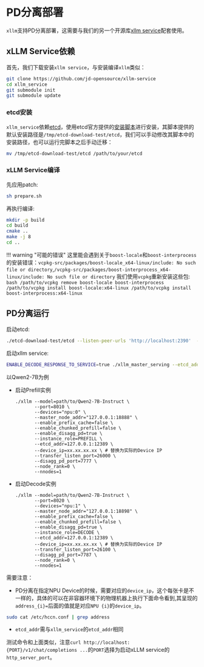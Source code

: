 # PD分离部署

`xllm`支持PD分离部署，这需要与我们的另一个开源库[xllm service](https://github.com/jd-opensource/xllm-service)配套使用。
## xLLM Service依赖
首先，我们下载安装`xllm service`，与安装编译`xllm`类似：
```bash
git clone https://github.com/jd-opensource/xllm-service
cd xllm_service
git submodule init
git submodule update
```
### etcd安装
`xllm_service`依赖[etcd](https://github.com/etcd-io/etcd)，使用etcd官方提供的[安装脚本](https://github.com/etcd-io/etcd/releases)进行安装，其脚本提供的默认安装路径是`/tmp/etcd-download-test/etcd`，我们可以手动修改其脚本中的安装路径，也可以运行完脚本之后手动迁移：
```bash
mv /tmp/etcd-download-test/etcd /path/to/your/etcd
```
### xLLM Service编译
先应用patch:
```bash
sh prepare.sh
```

再执行编译:
```bash
mkdir -p build
cd build
cmake ..
make -j 8
cd ..
```
!!! warning "可能的错误"
    这里能会遇到关于`boost-locale`和`boost-interprocess`的安装错误：`vcpkg-src/packages/boost-locale_x64-linux/include: No such     file or directory`,`/vcpkg-src/packages/boost-interprocess_x64-linux/include: No such file or directory`
    我们使用`vcpkg`重新安装这些包:
    ```bash
    /path/to/vcpkg remove boost-locale boost-interprocess
    /path/to/vcpkg install boost-locale:x64-linux
    /path/to/vcpkg install boost-interprocess:x64-linux
    ```
## PD分离运行
启动etcd:
```bash 
./etcd-download-test/etcd --listen-peer-urls 'http://localhost:2390'  --listen-client-urls 'http://localhost:2389' --advertise-client-urls  'http://localhost:2391'
```
启动xllm service:
```bash
ENABLE_DECODE_RESPONSE_TO_SERVICE=true ./xllm_master_serving --etcd_addr="127.0.0.1:12389" --http_server_port 28888 --rpc_server_port 28889 --tokenizer_path=/path/to/tokenizer_config_dir/
```

以Qwen2-7B为例

- 启动Prefill实例
    ``` shell linenums="1" hl_lines="3 9 10"
    ./xllm --model=path/to/Qwen2-7B-Instruct \
           --port=8010 \
           --devices="npu:0" \
           --master_node_addr="127.0.0.1:18888" \
           --enable_prefix_cache=false \
           --enable_chunked_prefill=false \
           --enable_disagg_pd=true \
           --instance_role=PREFILL \
           --etcd_addr=127.0.0.1:12389 \
           --device_ip=xx.xx.xx.xx \ # 替换为实际的Device IP
           --transfer_listen_port=26000 \
           --disagg_pd_port=7777 \
           --node_rank=0 \
           --nnodes=1
    ```
- 启动Decode实例
    ``` shell linenums="1" hl_lines="3 9 10"
    ./xllm --model=path/to/Qwen2-7B-Instruct \
           --port=8020 \
           --devices="npu:1" \
           --master_node_addr="127.0.0.1:18898" \
           --enable_prefix_cache=false \
           --enable_chunked_prefill=false \
           --enable_disagg_pd=true \
           --instance_role=DECODE \
           --etcd_addr=127.0.0.1:12389 \
           --device_ip=xx.xx.xx.xx \ # 替换为实际的Device IP
           --transfer_listen_port=26100 \
           --disagg_pd_port=7787 \
           --node_rank=0 \
           --nnodes=1
    ```
需要注意：

- PD分离在指定NPU Device的时候，需要对应的`device_ip`，这个每张卡是不一样的，具体的可以在非容器环境下的物理机器上执行下面命令看到,其呈现的`address_{i}=`后面的值就是对应`NPU {i}`的`device_ip`。
```bash
sudo cat /etc/hccn.conf | grep address
```
- `etcd_addr`需与`xllm_service`的`etcd_addr`相同

测试命令和上面类似，注意`curl http://localhost:{PORT}/v1/chat/completions ...`的`PORT`选择为启动xLLM service的`http_server_port`。